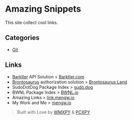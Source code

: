 # Amazing Snippets

This site collect cool links.

## Categories

-   [Git](./category/git)

## Links

-   [Barktler](https://github.com/Barktler) API Solution > [Barktler.com](//barktler.com)
-   [Brontosaurus](https://github.com/SudoDotDog/Brontosaurus) authorization solution > [Brontosaurus Land](https://brontosaurus.land)
-   SudoDotDog Package Index > [sudo.dog](https://sudo.dog)
-   BWNL Package Index > [BWNL.io](https://bwnl.io)
-   Amazing Links > [link.mengw.io](https://link.mengw.io)
-   My Work and Me > [mengw.io](https://mengw.io)

> Built with Love by [WMXPY](//github.com/WMXPY) & [PCXPY](//github.com/PCXPY)
